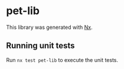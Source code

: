 # pet-lib

This library was generated with [Nx](https://nx.dev).

## Running unit tests

Run `nx test pet-lib` to execute the unit tests.
